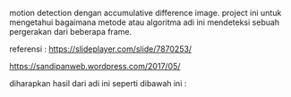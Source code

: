 motion detection dengan accumulative difference image.
project ini untuk mengetahui bagaimana metode atau algoritma adi ini mendeteksi sebuah pergerakan dari beberapa frame.

referensi :
https://slideplayer.com/slide/7870253/

https://sandipanweb.wordpress.com/2017/05/

diharapkan hasil dari adi ini seperti dibawah ini :

